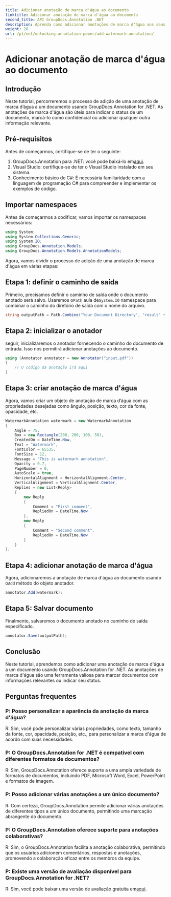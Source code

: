 ```yaml
---
title: Adicionar anotação de marca d'água ao documento
linktitle: Adicionar anotação de marca d'água ao documento
second_title: API GroupDocs.Annotation .NET
description: Aprenda como adicionar anotações de marca d'água aos seus documentos sem esforço usando GroupDocs.Annotation for .NET. Melhore a clareza e a segurança dos documentos.
weight: 28
url: /pt/net/unlocking-annotation-power/add-watermark-annotation/
---
```


# Adicionar anotação de marca d'água ao documento

## Introdução
Neste tutorial, percorreremos o processo de adição de uma anotação de marca d’água a um documento usando GroupDocs.Annotation for .NET. As anotações de marca d'água são úteis para indicar o status de um documento, marcá-lo como confidencial ou adicionar qualquer outra informação relevante.

## Pré-requisitos

Antes de começarmos, certifique-se de ter o seguinte:

1.  GroupDocs.Annotation para .NET: você pode baixá-lo em[aqui](https://releases.groupdocs.com/annotation/net/).
2. Visual Studio: certifique-se de ter o Visual Studio instalado em seu sistema.
3. Conhecimento básico de C#: É necessária familiaridade com a linguagem de programação C# para compreender e implementar os exemplos de código.

## Importar namespaces

Antes de começarmos a codificar, vamos importar os namespaces necessários:

```csharp
using System;
using System.Collections.Generic;
using System.IO;
using GroupDocs.Annotation.Models;
using GroupDocs.Annotation.Models.AnnotationModels;
```

Agora, vamos dividir o processo de adição de uma anotação de marca d'água em várias etapas:

## Etapa 1: definir o caminho de saída

 Primeiro, precisamos definir o caminho de saída onde o documento anotado será salvo. Usaremos o`Path` aula de`System.IO` namespace para combinar o caminho do diretório de saída com o nome do arquivo.

```csharp
string outputPath = Path.Combine("Your Document Directory", "result" + Path.GetExtension("input.pdf"));
```

## Etapa 2: inicializar o anotador

seguir, inicializaremos o anotador fornecendo o caminho do documento de entrada. Isso nos permitirá adicionar anotações ao documento.

```csharp
using (Annotator annotator = new Annotator("input.pdf"))
{
    // O código da anotação irá aqui
}
```

## Etapa 3: criar anotação de marca d'água

Agora, vamos criar um objeto de anotação de marca d’água com as propriedades desejadas como ângulo, posição, texto, cor da fonte, opacidade, etc.

```csharp
WatermarkAnnotation watermark = new WatermarkAnnotation
{
    Angle = 75,
    Box = new Rectangle(200, 200, 100, 50),
    CreatedOn = DateTime.Now,
    Text = "Watermark",
    FontColor = 65535,
    FontSize = 12,
    Message = "This is watermark annotation",
    Opacity = 0.7,
    PageNumber = 0,
    AutoScale = true,
    HorizontalAlignment = HorizontalAlignment.Center,
    VerticalAlignment = VerticalAlignment.Center,
    Replies = new List<Reply>
    {
        new Reply
        {
            Comment = "First comment",
            RepliedOn = DateTime.Now
        },
        new Reply
        {
            Comment = "Second comment",
            RepliedOn = DateTime.Now
        }
    }
};
```

## Etapa 4: adicionar anotação de marca d'água

 Agora, adicionaremos a anotação de marca d'água ao documento usando o`Add` método do objeto anotador.

```csharp
annotator.Add(watermark);
```

## Etapa 5: Salvar documento

Finalmente, salvaremos o documento anotado no caminho de saída especificado.

```csharp
annotator.Save(outputPath);
```

## Conclusão

Neste tutorial, aprendemos como adicionar uma anotação de marca d'água a um documento usando GroupDocs.Annotation for .NET. As anotações de marca d'água são uma ferramenta valiosa para marcar documentos com informações relevantes ou indicar seu status.

## Perguntas frequentes

### P: Posso personalizar a aparência da anotação da marca d'água?

R: Sim, você pode personalizar várias propriedades, como texto, tamanho da fonte, cor, opacidade, posição, etc., para personalizar a marca d'água de acordo com suas necessidades.

### P: O GroupDocs.Annotation for .NET é compatível com diferentes formatos de documentos?

R: Sim, GroupDocs.Annotation oferece suporte a uma ampla variedade de formatos de documentos, incluindo PDF, Microsoft Word, Excel, PowerPoint e formatos de imagem.

### P: Posso adicionar várias anotações a um único documento?

R: Com certeza, GroupDocs.Annotation permite adicionar várias anotações de diferentes tipos a um único documento, permitindo uma marcação abrangente do documento.

### P: O GroupDocs.Annotation oferece suporte para anotações colaborativas?

R: Sim, o GroupDocs.Annotation facilita a anotação colaborativa, permitindo que os usuários adicionem comentários, respostas e anotações, promovendo a colaboração eficaz entre os membros da equipe.

### P: Existe uma versão de avaliação disponível para GroupDocs.Annotation for .NET?

 R: Sim, você pode baixar uma versão de avaliação gratuita em[aqui](https://releases.groupdocs.com/).